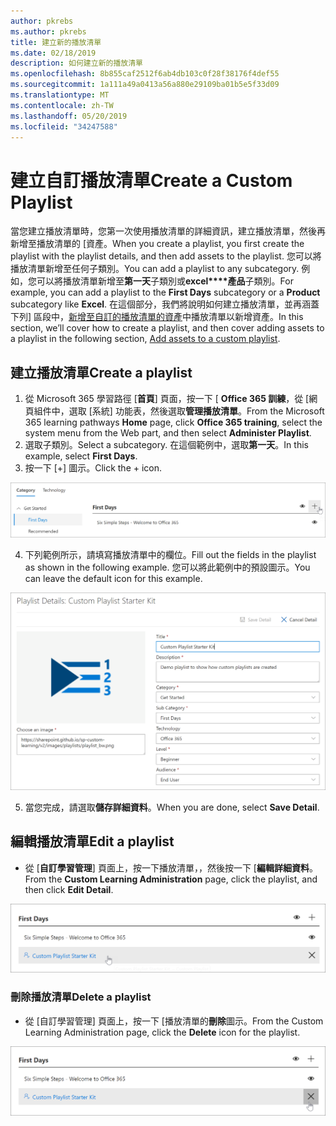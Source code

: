 ```yaml
---
author: pkrebs
ms.author: pkrebs
title: 建立新的播放清單
ms.date: 02/18/2019
description: 如何建立新的播放清單
ms.openlocfilehash: 8b855caf2512f6ab4db103c0f28f38176f4def55
ms.sourcegitcommit: 1a111a49a0413a56a880e29109ba01b5e5f33d09
ms.translationtype: MT
ms.contentlocale: zh-TW
ms.lasthandoff: 05/20/2019
ms.locfileid: "34247588"
---
```

# <a name="create-a-custom-playlist"></a><span data-ttu-id="904cd-103">建立自訂播放清單</span><span class="sxs-lookup"><span data-stu-id="904cd-103">Create a Custom Playlist</span></span>

<span data-ttu-id="904cd-104">當您建立播放清單時，您第一次使用播放清單的詳細資訊，建立播放清單，然後再新增至播放清單的 [資產。</span><span class="sxs-lookup"><span data-stu-id="904cd-104">When you create a playlist, you first create the playlist with the playlist details, and then add assets to the playlist.</span></span> <span data-ttu-id="904cd-105">您可以將播放清單新增至任何子類別。</span><span class="sxs-lookup"><span data-stu-id="904cd-105">You can add a playlist to any subcategory.</span></span> <span data-ttu-id="904cd-106">例如，您可以將播放清單新增至**第一天**子類別或**excel\*\*\*\*產品**子類別。</span><span class="sxs-lookup"><span data-stu-id="904cd-106">For example, you can add a playlist to the **First Days** subcategory or a **Product** subcategory like **Excel**.</span></span> <span data-ttu-id="904cd-107">在這個部分，我們將說明如何建立播放清單，並再涵蓋下列] 區段中，[新增至自訂的播放清單的資產](custom_addassets.md)中播放清單以新增資產。</span><span class="sxs-lookup"><span data-stu-id="904cd-107">In this section, we’ll cover how to create a playlist, and then cover adding assets to a playlist in the following section, [Add assets to a custom playlist](custom_addassets.md).</span></span>

## <a name="create-a-playlist"></a><span data-ttu-id="904cd-108">建立播放清單</span><span class="sxs-lookup"><span data-stu-id="904cd-108">Create a playlist</span></span> 

1. <span data-ttu-id="904cd-109">從 Microsoft 365 學習路徑 [**首頁**] 頁面，按一下 [ **Office 365 訓練**，從 [網頁組件中，選取 [系統] 功能表，然後選取**管理播放清單**。</span><span class="sxs-lookup"><span data-stu-id="904cd-109">From the Microsoft 365 learning pathways **Home** page, click **Office 365 training**, select the system menu from the Web part, and then select **Administer Playlist**.</span></span> 
2. <span data-ttu-id="904cd-110">選取子類別。</span><span class="sxs-lookup"><span data-stu-id="904cd-110">Select a subcategory.</span></span> <span data-ttu-id="904cd-111">在這個範例中，選取**第一天**。</span><span class="sxs-lookup"><span data-stu-id="904cd-111">In this example, select **First Days**.</span></span>  
3. <span data-ttu-id="904cd-112">按一下 [+] 圖示。</span><span class="sxs-lookup"><span data-stu-id="904cd-112">Click the + icon.</span></span>  

![cg newplaylistbtn.png](media/cg-newplaylistbtn.png)

4.  <span data-ttu-id="904cd-114">下列範例所示，請填寫播放清單中的欄位。</span><span class="sxs-lookup"><span data-stu-id="904cd-114">Fill out the fields in the playlist as shown in the following example.</span></span> <span data-ttu-id="904cd-115">您可以將此範例中的預設圖示。</span><span class="sxs-lookup"><span data-stu-id="904cd-115">You can leave the default icon for this example.</span></span> 

![cg newplaylistdetails.png](media/cg-newplaylistdetails.png)

5.  <span data-ttu-id="904cd-117">當您完成，請選取**儲存詳細資料**。</span><span class="sxs-lookup"><span data-stu-id="904cd-117">When you are done, select **Save Detail**.</span></span> 

## <a name="edit-a-playlist"></a><span data-ttu-id="904cd-118">編輯播放清單</span><span class="sxs-lookup"><span data-stu-id="904cd-118">Edit a playlist</span></span>

- <span data-ttu-id="904cd-119">從 [**自訂學習管理**] 頁面上，按一下播放清單，，然後按一下 [**編輯詳細資料**。</span><span class="sxs-lookup"><span data-stu-id="904cd-119">From the **Custom Learning Administration** page, click the playlist, and then click **Edit Detail**.</span></span>  

![cg editplaylist.png](media/cg-editplaylist.png)

### <a name="delete-a-playlist"></a><span data-ttu-id="904cd-121">刪除播放清單</span><span class="sxs-lookup"><span data-stu-id="904cd-121">Delete a playlist</span></span>

- <span data-ttu-id="904cd-122">從 [自訂學習管理] 頁面上，按一下 [播放清單的**刪除**圖示。</span><span class="sxs-lookup"><span data-stu-id="904cd-122">From the Custom Learning Administration page, click the **Delete** icon for the playlist.</span></span>  

![cg deleteplaylist.png](media/cg-deleteplaylist.png)